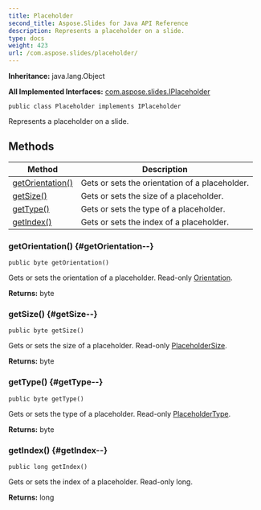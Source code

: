 ```yaml
---
title: Placeholder
second_title: Aspose.Slides for Java API Reference
description: Represents a placeholder on a slide.
type: docs
weight: 423
url: /com.aspose.slides/placeholder/
---
```

**Inheritance:**
java.lang.Object

**All Implemented Interfaces:**
[com.aspose.slides.IPlaceholder](../../com.aspose.slides/iplaceholder)
```
public class Placeholder implements IPlaceholder
```

Represents a placeholder on a slide.
## Methods

| Method | Description |
| --- | --- |
| [getOrientation()](#getOrientation--) | Gets or sets the orientation of a placeholder. |
| [getSize()](#getSize--) | Gets or sets the size of a placeholder. |
| [getType()](#getType--) | Gets or sets the type of a placeholder. |
| [getIndex()](#getIndex--) | Gets or sets the index of a placeholder. |
### getOrientation() {#getOrientation--}
```
public byte getOrientation()
```


Gets or sets the orientation of a placeholder. Read-only [Orientation](../../com.aspose.slides/orientation).

**Returns:**
byte
### getSize() {#getSize--}
```
public byte getSize()
```


Gets or sets the size of a placeholder. Read-only [PlaceholderSize](../../com.aspose.slides/placeholdersize).

**Returns:**
byte
### getType() {#getType--}
```
public byte getType()
```


Gets or sets the type of a placeholder. Read-only [PlaceholderType](../../com.aspose.slides/placeholdertype).

**Returns:**
byte
### getIndex() {#getIndex--}
```
public long getIndex()
```


Gets or sets the index of a placeholder. Read-only long.

**Returns:**
long
